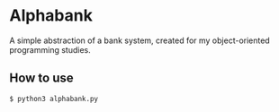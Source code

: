 # Alphabank

A simple abstraction of a bank system, created for my object-oriented programming studies.

## How to use
```shell
$ python3 alphabank.py
```